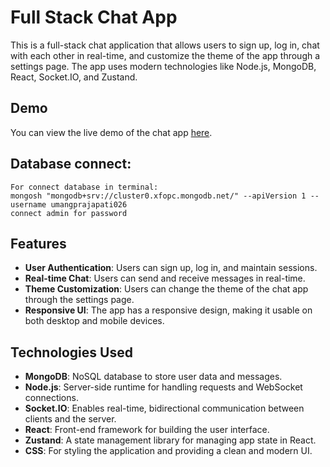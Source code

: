 # Full Stack Chat App

This is a full-stack chat application that allows users to sign up, log in, chat with each other in real-time, and customize the theme of the app through a settings page. The app uses modern technologies like Node.js, MongoDB, React, Socket.IO, and Zustand.

## Demo

You can view the live demo of the chat app [here](https://chat-app-nodejs-b798.onrender.com/login).
## Database connect: 
```
For connect database in terminal:
mongosh "mongodb+srv://cluster0.xfopc.mongodb.net/" --apiVersion 1 --username umangprajapati026
connect admin for password
```
## Features

- **User Authentication**: Users can sign up, log in, and maintain sessions.
- **Real-time Chat**: Users can send and receive messages in real-time.
- **Theme Customization**: Users can change the theme of the chat app through the settings page.
- **Responsive UI**: The app has a responsive design, making it usable on both desktop and mobile devices.

## Technologies Used

- **MongoDB**: NoSQL database to store user data and messages.
- **Node.js**: Server-side runtime for handling requests and WebSocket connections.
- **Socket.IO**: Enables real-time, bidirectional communication between clients and the server.
- **React**: Front-end framework for building the user interface.
- **Zustand**: A state management library for managing app state in React.
- **CSS**: For styling the application and providing a clean and modern UI.
